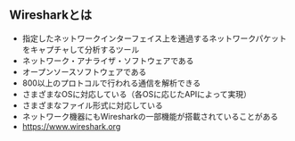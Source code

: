 ## Wiresharkとは

- 指定したネットワークインターフェイス上を通過するネットワークパケットをキャプチャして分析するツール
- ネットワーク・アナライザ・ソフトウェアである
- オープンソースソフトウェアである
- 800以上のプロトコルで行われる通信を解析できる
- さまざまなOSに対応している（各OSに応じたAPIによって実現）
- さまざまなファイル形式に対応している
- ネットワーク機器にもWiresharkの一部機能が搭載されていることがある
- https://www.wireshark.org
